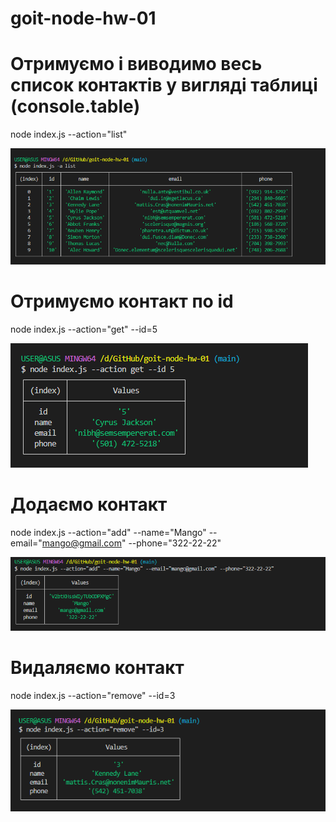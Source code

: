 # goit-node-hw-01

# Отримуємо і виводимо весь список контактів у вигляді таблиці (console.table)

node index.js --action="list"

![GitHub actions settings](./image/actionlist.png)

# Отримуємо контакт по id

node index.js --action="get" --id=5

![GitHub actions settings](./image/actionGetId5.png)

# Додаємо контакт

node index.js --action="add" --name="Mango" --email="mango@gmail.com" --phone="322-22-22"

![GitHub actions settings](./image/actionAddContact.png)

# Видаляємо контакт

node index.js --action="remove" --id=3

![GitHub actions settings](./image/actionRemoveId3.png)
